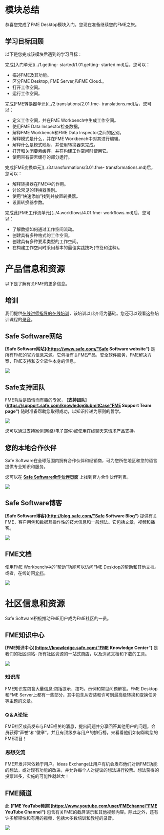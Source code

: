 # 模块总结

恭喜您完成了FME Desktop模块入门。您现在准备继续您的FME之旅。

## 学习目标回顾

以下是您完成该模块后遇到的学习目标：

完成[入门单元](../1.getting- started/1.01.getting- started.md)后，您可以：
- 描述FME及其功能。
- 区分FME Desktop, FME Server,和FME Cloud.。
- 打开工作空间。
- 运行工作空间。

完成[FME转换器单元](../2.translations/2.01.fme- translations.md)后，您可以：
- 定义工作空间，并在FME Workbench中生成工作空间。
- 使用FME Data Inspector检查数据。
- 解释FME Workbench和FME Data Inspector之间的区别。
- 解释模式是什么，并在FME Workbench中对其进行编辑。
- 解释什么是模式映射，并使用转换器来完成。
- 打开和关闭要素缓存，并在构建工作空间时使用它。
- 使用带有要素缓存的部分运行。

完成[FME变换单元](../3.transformations/3.01.fme- transformations.md)后，您可以：
- 解释转换器在FME中的作用。
- 讨论常见的转换器类别。
- 使用“快速添加”找到并放置转换器。
- 设置转换器参数。

完成此[FME工作流单元](../4.workflows/4.01.fme- workflows.md)后，您可以：
- 了解数据如何通过工作空间流动。
- 创建具有多种格式的工作空间。
- 创建具有多种要素类型的工作空间。
- 在构建工作空间时采用基本的最佳实践技巧(书签和注释)。

# 产品信息和资源 #

以下是了解有关FME的更多信息。

## 培训

我们提供[在线讲师指导的在线培训](https://www.safe.com/training/)，该培训以此介绍为基础。您还可以观看这些培训课程的[录音](https://www.safe.com/training/recorded/)。

## Safe Software网站 ##

**[Safe Software网站](https://www.safe.com/"Safe Software website")** 是所有FME的官方信息来源。它包括有关FME产品，安全软件服务，FME解决方案，FME支持和安全软件本身的信息。

![](./Images/Img6.01.SafeWebSite.png)

## Safe支持团队 ##

FME背后是热情而有趣的专家， **[支持团队](https://support.safe.com/knowledgeSubmitCase"FME Support Team page")** 随时准备帮助您取得成功，以知识传递为原则的哲学。

![](./Images/Img6.02.SafeSupportTeam.png)

您可以通过支持案例(网络/电子邮件)或使用在线聊天来请求产品支持。

## 您的本地合作伙伴 ##

Safe Software在全球范围内拥有合作伙伴和经销商，可为您所在地区和您的语言提供专业知识和服务。

您可以在 **[Safe Software合作伙伴页面](http://www.safe.com/partners/ "FME Partners Page")** 上找到官方合作伙伴列表。

![](./Images/Img6.03.SafePartnersWorldImage.png)

## Safe Software博客 ##

**[Safe Software博客](http://blog.safe.com/"Safe Software Blog")** 提供有关FME，客户用例和数据互操作性的技术信息和一般想法。它包括文章，视频和播客。

![](./Images/Img6.04.SafeBlog.png)

## FME文档 ##

使用FME Workbench中的“帮助”功能可以访问FME Desktop的帮助和其他文档。或者，在线访问[文档](https://docs.safe.com)。

![](./Images/Img6.05.SafeDocumentation.png)

# 社区信息和资源 #

Safe Software积极推动FME用户成为FME社区的一员。

## FME知识中心 ##

**[FME知识中心](https://knowledge.safe.com/"FME Knowledge Center")** 是我们的社区网站- 所有社区资源的一站式商店，以及浏览文档和下载的工具。

![](./Images/Img6.06.KnowledgeCenter.png)

### 知识库 ###
FME知识库包含大量信息;包括提示，技巧，示例和常见问题解答。FME Desktop和FME Server上都有一些部分，其中包含从安装和许可到最高级转换和变换任务等主题的文章。

### Q＆A论坛 ###

FME社区成员发布与FME相关的消息，提出问题并分享回答其他用户的问题。会员获得“声誉”和“徽章”，并且有顶级参与用户的排行榜。来看看他们如何帮助您的FME项目！

### 思想交流 ###

FME开发非常依赖于用户。Ideas Exchange让用户有机会发布他们对新FME功能的想法，或对现有功能的改进，并允许每个人对提议的想法进行投票。想法获得的投票越多，实施的可能性就越大！

## FME频道 ##

此 **[FME YouTube频道](https://www.youtube.com/user/FMEchannel"FME YouTube Channel")** 包含有关FME的截屏演示和其他视频内容。除此之外，还有许多解释性和有用的视频，包括大多数培训和教程的录音。

![](./Images/Img6.07.FMEYouTubeChannel.png)
